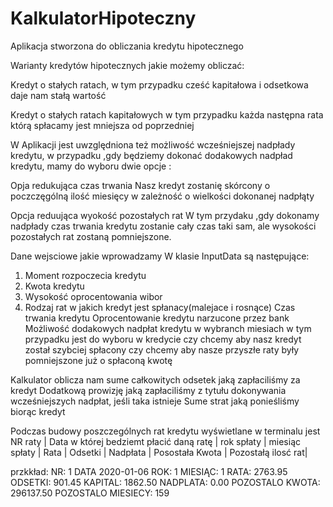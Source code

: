 # KalkulatorHipoteczny

Aplikacja stworzona do obliczania kredytu hipotecznego

Warianty kredytów hipotecznych jakie możemy obliczać:

Kredyt o stałych ratach, w tym przypadku cześć kapitałowa i odsetkowa daje nam stałą wartość

Kredyt o stałych ratach kapitałowych w tym przypadku każda następna rata którą spłacamy jest mniejsza od poprzedniej

W Aplikacji jest uwzględniona też możliwość wcześniejszej nadpłady kredytu, w przypadku ,gdy będziemy dokonać dodakowych
nadpład kredytu, mamy do wyboru dwie opcje : 

Opja redukująca czas trwania
Nasz kredyt zostanię skórcony o poczczęgólną ilość miesięcy w zależność o wielkości dokonanej nadpłąty

Opcja reduująca wyokość pozostałych rat
W tym przydaku ,gdy dokonamy nadpłady czas trwania kredytu zostanie cały czas taki sam, ale wysokości
pozostałych rat zostaną pomniejszone.

Dane wejsciowe jakie wprowadzamy W klasie InputData są następujące: 
1. Moment rozpoczecia kredytu 
2. Kwota kredytu
3. Wysokość oprocentowania wibor 
4. Rodzaj rat w jakich kredyt jest spłanacy(malejace i rosnące) Czas trwania kredytu Oprocentowanie kredytu narzucone przez bank Możliwość dodakowych nadpłat kredytu w wybranch miesiach w tym przypadku jest do wyboru w kredycie czy chcemy aby nasz kredyt został szybciej spłacony czy chcemy aby nasze przyszłe raty były pomniejszone już o spłaconą kwotę

Kalkulator oblicza nam sume całkowitych odsetek jaką zapłaciliśmy za kredyt Dodatkową prowizję jaką zapłaciliśmy z tytułu dokonywania wcześniejszych nadpłat, jeśli taka istnieje Sume strat jaką ponieśliśmy biorąc kredyt

Podczas budowy poszczególnych rat kredytu wyświetlane w terminalu jest NR raty | Data w której bedziemt płacić daną ratę | rok spłaty | miesiąc spłaty | Rata | Odsetki | Nadpłata | Posostała Kwota | Pozostałą ilosć rat|

przkkład: NR: 1 DATA 2020-01-06 ROK: 1 MIESIĄC: 1 RATA: 2763.95 ODSETKI: 901.45 KAPITAL: 1862.50 NADPLATA: 0.00 POZOSTALO KWOTA: 296137.50 POZOSTALO MIESIECY: 159
